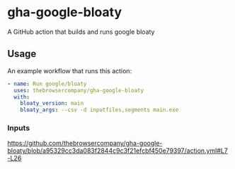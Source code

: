 # gha-google-bloaty

A GitHub action that builds and runs google bloaty

## Usage

An example workflow that runs this action:

```yml
- name: Run google/bloaty
  uses: thebrowsercompany/gha-google-bloaty
  with:
    bloaty_version: main
    bloaty_args: --csv -d inputfiles,segments main.exe
```

### Inputs

https://github.com/thebrowsercompany/gha-google-bloaty/blob/a95329cc3da083f2844c9c3f21efcbf450e79397/action.yml#L7-L26